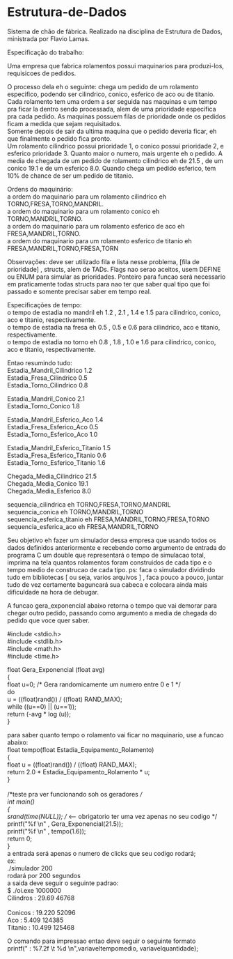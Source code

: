 # Estrutura-de-Dados

Sistema de chão de fábrica. Realizado na disciplina de Estrutura de Dados, ministrada por Flavio Lamas.<br>

Especificação do trabalho:<br>

Uma empresa que fabrica rolamentos possui maquinarios para produzi-los, requisicoes de pedidos. <br>

O processo dela eh o seguinte: chega um pedido de um rolamento especifico, podendo ser cilindrico, conico, esferico de aco ou de titanio. Cada rolamento tem uma ordem a ser seguida nas maquinas e um tempo pra ficar la dentro sendo processada, alem de uma prioridade especifica pra cada pedido. As maquinas possuem filas de prioridade onde os pedidos ficam a medida que sejam requisitados.<br>
Somente depois de sair da ultima maquina que o pedido deveria ficar, eh que finalmente o pedido fica pronto.<br>
Um rolamento cilindrico possui prioridade 1, o conico possui prioridade 2, e esferico prioridade 3. Quanto maior o numero, mais urgente eh o pedido. A media de chegada de um pedido de rolamento cilindrico eh de 21.5 , de um conico 19.1 e de um esferico 8.0. Quando chega um pedido esferico, tem 10% de chance de ser um pedido de titanio.<br>

Ordens do maquinário:<br>
a ordem do maquinario para um rolamento cilindrico eh TORNO,FRESA,TORNO,MANDRIL.<br>
a ordem do maquinario para um rolamento conico eh TORNO,MANDRIL,TORNO.<br>
a ordem do maquinario para um rolamento esferico de aco eh FRESA,MANDRIL,TORNO.<br>
a ordem do maquinario para um rolamento esferico de titanio eh FRESA,MANDRIL,TORNO,FRESA,TORN<br>


Observações: deve ser utilizado fila e lista nesse problema, [fila de prioridade] , structs, alem de TADs. Flags nao serao aceitos, usem DEFINE ou ENUM para simular as prioridades. Ponteiro para funcao será necessario em praticamente todas structs para nao ter que saber qual tipo que foi passado e somente precisar saber em tempo real.<br>


Especificações de tempo:<br>
o tempo de estadia no mandril eh 1.2 , 2.1 , 1.4 e 1.5 para cilindrico, conico, aco e titanio, respectivamente.<br>
o tempo de estadia na fresa eh 0.5 , 0.5 e 0.6 para cilindrico, aco e titanio, respectivamente.<br>
o tempo de estadia no torno eh 0.8 , 1.8 , 1.0 e 1.6 para cilindrico, conico, aco e titanio, respectivamente.<br>

Entao resumindo tudo:<br>
Estadia_Mandril_Cilindrico 1.2<br>
Estadia_Fresa_Cilindrico 0.5<br>
Estadia_Torno_Cilindrico 0.8<br>

Estadia_Mandril_Conico 2.1<br>
Estadia_Torno_Conico 1.8<br>

Estadia_Mandril_Esferico_Aco 1.4<br>
Estadia_Fresa_Esferico_Aco 0.5<br>
Estadia_Torno_Esferico_Aco 1.0<br>

Estadia_Mandril_Esferico_Titanio 1.5<br>
Estadia_Fresa_Esferico_Titanio 0.6<br>
Estadia_Torno_Esferico_Titanio 1.6<br>

Chegada_Media_Cilindrico 21.5<br>
Chegada_Media_Conico 19.1<br>
Chegada_Media_Esferico 8.0<br>

sequencia_cilindrica eh TORNO,FRESA,TORNO,MANDRIL<br>
sequencia_conica eh TORNO,MANDRIL,TORNO<br>
sequencia_esferica_titanio eh FRESA,MANDRIL,TORNO,FRESA,TORNO<br>
sequencia_esferica_aco eh FRESA,MANDRIL,TORNO<br>

Seu objetivo eh fazer um simulador dessa empresa que usando todos os dados definidos anteriormente e recebendo como argumento de entrada do programa C um double que representará o tempo de simulacao total, imprima na tela quantos rolamentos foram construidos de cada tipo e o tempo medio de construcao de cada tipo. ps: faca o simulador dividindo tudo em bibliotecas [ ou seja, varios arquivos ] , faca pouco a pouco, juntar tudo de vez certamente baguncará sua cabeca e colocara ainda mais dificuldade na hora de debugar.<br>

A funcao gera_exponencial abaixo retorna o tempo que vai demorar para chegar outro pedido, passando como argumento a media de chegada do
pedido que voce quer saber.<br>

#include <stdio.h><br>
#include <stdlib.h><br>
#include <math.h><br>
#include <time.h><br>

float Gera_Exponencial (float avg)<br>
{<br>
    float u=0; /* Gera randomicamente um numero entre 0 e 1 */<br>
    do <br>
        u = ((float)rand()) / ((float) RAND_MAX);<br>
    while ((u==0) || (u==1));<br>
    return (-avg * log (u));<br>
}<br>

para saber quanto tempo o rolamento vai ficar no maquinario, use a funcao abaixo:<br> 
float tempo(float Estadia_Equipamento_Rolamento)<br>
{<br>
    float u = ((float)rand()) / ((float) RAND_MAX);<br>
    return 2.0 * Estadia_Equipamento_Rolamento * u;<br>
}<br>
<br>
/*teste pra ver funcionando soh os geradores */<br>
int main()<br>
{<br>
    srand(time(NULL));  /* <-- obrigatorio ter uma vez apenas no seu codigo */<br>
    printf("%f \n" , Gera_Exponencial(21.5));<br>
    printf("%f \n" , tempo(1.6));<br>
    return 0;<br>
}<br>
a entrada será apenas o numero de clicks que seu codigo rodará;<br>
ex:<br>
./simulador 200<br>
rodará por 200 segundos<br>
a saida deve seguir o seguinte padrao:<br>
$ ./oi.exe 1000000<br>
Cilindros : 29.69       46768   <br>     
Conicos   : 19.220    52096       <br>
Aco       :   5.409       124385<br>
Titanio   : 10.499      125468<br>

O comando para impressao entao deve seguir o seguinte formato<br>
printf("<tipo de rolamento>   : %7.2f \t %d \n",variaveltempomedio, variavelquantidade);<br>
